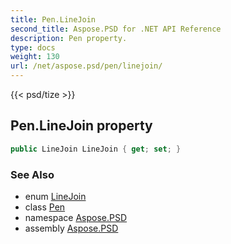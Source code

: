 ```yaml
---
title: Pen.LineJoin
second_title: Aspose.PSD for .NET API Reference
description: Pen property. 
type: docs
weight: 130
url: /net/aspose.psd/pen/linejoin/
---
```

{{< psd/tize >}}
## Pen.LineJoin property

```csharp
public LineJoin LineJoin { get; set; }
```

### See Also

* enum [LineJoin](../../linejoin/)
* class [Pen](../)
* namespace [Aspose.PSD](../../pen/)
* assembly [Aspose.PSD](../../../)


